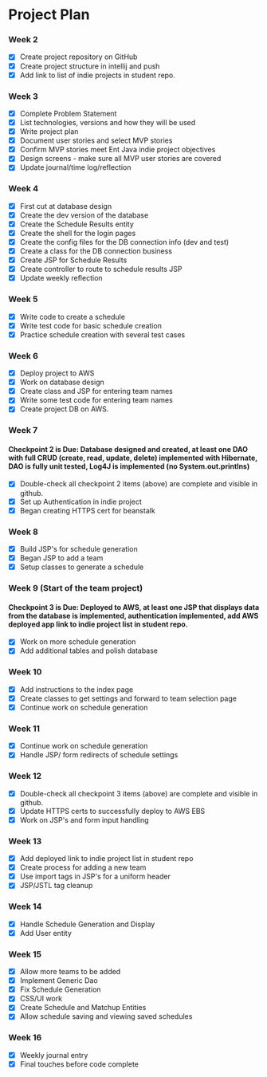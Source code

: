 # Project Plan

### Week 2
- [X] Create project repository on GitHub
- [X] Create project structure in intellij and push
- [X] Add link to list of indie projects in student repo.

### Week 3
- [X] Complete Problem Statement
- [X] List technologies, versions and how they will be used
- [X] Write project plan
- [X] Document user stories and select MVP stories
- [X] Confirm MVP stories meet Ent Java indie project objectives
- [X] Design screens - make sure all MVP user stories are covered
- [X] Update journal/time log/reflection

### Week 4
- [x] First cut at database design
- [x] Create the dev version of the database
- [x] Create the Schedule Results entity
- [x] Create the shell for the login pages
- [x] Create the config files for the DB connection info (dev and test)
- [x] Create a class for the DB connection business
- [x] Create JSP for Schedule Results
- [x] Create controller to route to schedule results JSP
- [x] Update weekly reflection

### Week 5
- [x] Write code to create a schedule
- [x] Write test code for basic schedule creation
- [x] Practice schedule creation with several test cases

### Week 6
- [x] Deploy project to AWS
- [x] Work on database design
- [x] Create class and JSP for entering team names
- [x] Write some test code for entering team names
- [x] Create project DB on AWS.

### Week 7
#### Checkpoint 2 is Due: Database designed and created, at least one DAO with full CRUD (create, read, update, delete) implemented with Hibernate, DAO is fully unit tested, Log4J is implemented (no System.out.printlns)

- [x] Double-check all checkpoint 2 items (above) are complete and visible in github.
- [x] Set up Authentication in indie project
- [x] Began creating HTTPS cert for beanstalk

### Week 8
- [x] Build JSP's for schedule generation
- [x] Began JSP to add a team
- [x] Setup classes to generate a schedule

### Week 9 (Start of the team project)
#### Checkpoint 3 is Due: Deployed to AWS, at least one JSP that displays data from the database is implemented, authentication implemented, add AWS deployed app link to indie project list in student repo.
- [x] Work on more schedule generation
- [x] Add additional tables and polish database

### Week 10
- [x] Add instructions to the index page
- [x] Create classes to get settings and forward to team selection page
- [x] Continue work on schedule generation

### Week 11
- [x] Continue work on schedule generation
- [x] Handle JSP/ form redirects of schedule settings

### Week 12
- [x] Double-check all checkpoint 3 items (above) are complete and visible in github.
- [x] Update HTTPS certs to successfully deploy to AWS EBS
- [x] Work on JSP's and form input handling

### Week 13
- [x] Add deployed link to indie project list in student repo
- [x] Create process for adding a new team
- [x] Use import tags in JSP's for a uniform header
- [x] JSP/JSTL tag cleanup

### Week 14
- [x] Handle Schedule Generation and Display
- [x] Add User entity

### Week 15
- [x] Allow more teams to be added
- [x] Implement Generic Dao
- [x] Fix Schedule Generation
- [x] CSS/UI work
- [x] Create Schedule and Matchup Entities
- [x] Allow schedule saving and viewing saved schedules

### Week 16
- [x] Weekly journal entry
- [x] Final touches before code complete